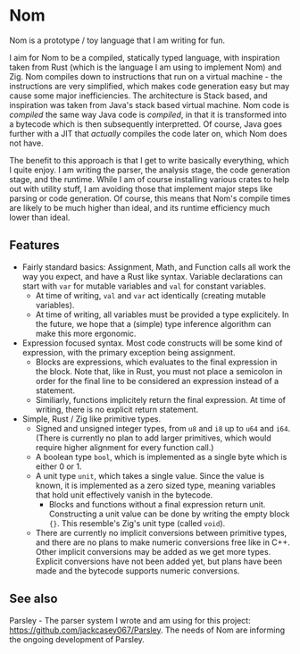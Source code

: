 
# Nom

Nom is a prototype / toy language that I am writing for fun.

I aim for Nom to be a compiled, statically typed language, with inspiration taken
from Rust (which is the language I am using to implement Nom) and Zig. Nom compiles
down to instructions that run on a virtual machine - the instructions are very
simplified, which makes code generation easy but may cause some major inefficiencies.
The architecture is Stack based, and inspiration was taken from Java's stack based
virtual machine. Nom code is *compiled* the same way Java code is *compiled*, in that
it is transformed into a bytecode which is then subsequently interpretted. Of course,
Java goes further with a JIT that *actually* compiles the code later on, which Nom
does not have.

The benefit to this approach is that I get to write basically everything, which I quite enjoy.
I am writing the parser, the analysis stage, the code generation stage, and the runtime.
While I am of course installing various crates to help out with utility stuff, I am
avoiding those that implement major steps like parsing or code generation. Of course,
this means that Nom's compile times are likely to be much higher than ideal, and 
its runtime efficiency much lower than ideal.

## Features

- Fairly standard basics: Assignment, Math, and Function calls all work the way
  you expect, and have a Rust like syntax. Variable declarations can start with
  `var` for mutable variables and `val` for constant variables.
  - At time of writing, `val` and `var` act identically (creating mutable variables).
  - At time of writing, all variables must be provided a type explicitely. In the
    future, we hope that a (simple) type inference algorithm can make this more 
    ergonomic.
- Expression focused syntax. Most code constructs will be some kind of expression, with
  the primary exception being assignment.
  - Blocks are expressions, which evaluates to the final expression in the block.
    Note that, like in Rust, you must not place a semicolon in order for the final
    line to be considered an expression instead of a statement.
  - Similiarly, functions implicitely return the final expression. At time of writing,
    there is no explicit return statement.
- Simple, Rust / Zig like primitive types.
  - Signed and unsigned integer types, from `u8` and `i8` up to `u64` and `i64`.
    (There is currently no plan to add larger primitives, which would require higher
    alignment for every function call.)
  - A boolean type `bool`, which is implemented as a single byte which is either 0 or 1.
  - A unit type `unit`, which takes a single value. Since the value is known, it is implemented
    as a zero sized type, meaning variables that hold unit effectively vanish in the bytecode.
    - Blocks and functions without a final expression return unit. Constructing a unit value
      can be done by writing the empty block `{}`. This resemble's Zig's unit type (called `void`).
  - There are currently no implicit conversions between primitive types, and there are no plans
    to make numeric conversions free like in C++. Other implicit conversions may be added
    as we get more types. Explicit conversions have not been added yet, but plans have
    been made and the bytecode supports numeric conversions. 

## See also

Parsley - The parser system I wrote and am using for this project: https://github.com/jackcasey067/Parsley.
The needs of Nom are informing the ongoing development of Parsley. 
